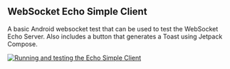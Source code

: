 ## WebSocket Echo Simple Client

A basic Android websocket test that can be used to test the WebSocket Echo Server. Also includes a button that generates a Toast using Jetpack Compose.

[![Running and testing the Echo Simple Client](http://img.youtube.com/vi/8ZqHzZIOblU/0.jpg)](http://www.youtube.com/watch?v=8ZqHzZIOblU "Running and testing the Echo Simple Client")

